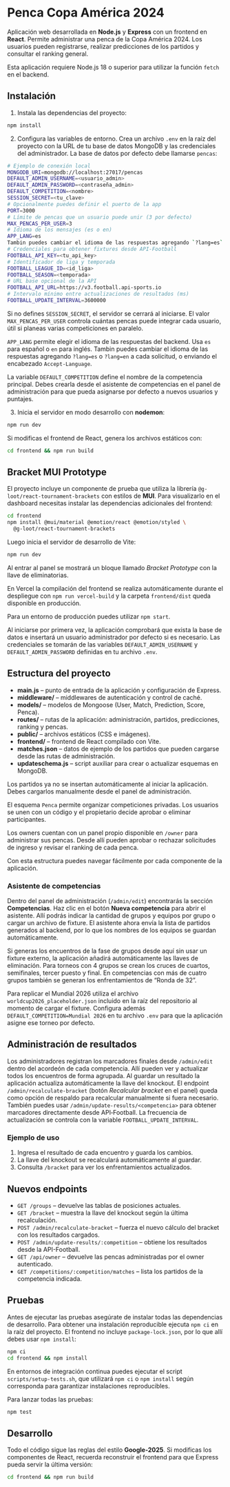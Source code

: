 # Penca Copa América 2024

Aplicación web desarrollada en **Node.js** y **Express** con un frontend en
**React**. Permite administrar una penca de la Copa América 2024. Los usuarios
pueden registrarse, realizar predicciones de los partidos y consultar el
ranking general.

Esta aplicación requiere Node.js 18 o superior para utilizar la función `fetch` en el backend.

## Instalación

1. Instala las dependencias del proyecto:

```bash
npm install
```

2. Configura las variables de entorno. Crea un archivo `.env` en la raíz del
proyecto con la URL de tu base de datos MongoDB y las credenciales del administrador.
La base de datos por defecto debe llamarse `pencas`:

```bash
# Ejemplo de conexión local
MONGODB_URI=mongodb://localhost:27017/pencas
DEFAULT_ADMIN_USERNAME=<usuario_admin>
DEFAULT_ADMIN_PASSWORD=<contraseña_admin>
DEFAULT_COMPETITION=<nombre>
SESSION_SECRET=<tu_clave>
# Opcionalmente puedes definir el puerto de la app
PORT=3000
# Límite de pencas que un usuario puede unir (3 por defecto)
MAX_PENCAS_PER_USER=3
# Idioma de los mensajes (es o en)
APP_LANG=es
Tambin puedes cambiar el idioma de las respuestas agregando `?lang=es` o `?lang=en` a cada solicitud, o enviando el encabezado `Accept-Language`.
# Credenciales para obtener fixtures desde API-Football
FOOTBALL_API_KEY=<tu_api_key>
# Identificador de liga y temporada
FOOTBALL_LEAGUE_ID=<id_liga>
FOOTBALL_SEASON=<temporada>
# URL base opcional de la API
FOOTBALL_API_URL=https://v3.football.api-sports.io
# Intervalo mínimo entre actualizaciones de resultados (ms)
FOOTBALL_UPDATE_INTERVAL=3600000
```
Si no defines `SESSION_SECRET`, el servidor se cerrará al iniciarse.
El valor `MAX_PENCAS_PER_USER` controla cuántas pencas puede integrar cada usuario,
útil si planeas varias competiciones en paralelo.

`APP_LANG` permite elegir el idioma de las respuestas del backend. Usa `es` para español o `en` para inglés.
Tambin puedes cambiar el idioma de las respuestas agregando `?lang=es` o `?lang=en` a cada solicitud, o enviando el encabezado `Accept-Language`.

La variable `DEFAULT_COMPETITION` define el nombre de la competencia principal.
Debes crearla desde el asistente de competencias en el panel de administración
para que pueda asignarse por defecto a nuevos usuarios y puntajes.

3. Inicia el servidor en modo desarrollo con **nodemon**:

```bash
npm run dev
```

Si modificas el frontend de React, genera los archivos estáticos con:

```bash
cd frontend && npm run build
```

## Bracket MUI Prototype

El proyecto incluye un componente de prueba que utiliza la librería
`@g-loot/react-tournament-brackets` con estilos de **MUI**. Para visualizarlo
en el dashboard necesitas instalar las dependencias adicionales del frontend:

```bash
cd frontend
npm install @mui/material @emotion/react @emotion/styled \
  @g-loot/react-tournament-brackets
```

Luego inicia el servidor de desarrollo de Vite:

```bash
npm run dev
```

Al entrar al panel se mostrará un bloque llamado *Bracket Prototype* con la
llave de eliminatorias.

En Vercel la compilación del frontend se realiza automáticamente durante el despliegue con `npm run vercel-build` y la carpeta `frontend/dist` queda disponible en producción.


Para un entorno de producción puedes utilizar `npm start`.

Al iniciarse por primera vez, la aplicación comprobará que exista la base de datos
e insertará un usuario administrador por defecto si es necesario. Las credenciales
se tomarán de las variables `DEFAULT_ADMIN_USERNAME` y `DEFAULT_ADMIN_PASSWORD`
definidas en tu archivo `.env`.

## Estructura del proyecto

- **main.js** – punto de entrada de la aplicación y configuración de Express.
- **middleware/** – middlewares de autenticación y control de caché.
- **models/** – modelos de Mongoose (User, Match, Prediction, Score, Penca).
- **routes/** – rutas de la aplicación: administración, partidos, predicciones, ranking y pencas.
- **public/** – archivos estáticos (CSS e imágenes).
- **frontend/** – frontend de React compilado con Vite.
- **matches.json** – datos de ejemplo de los partidos que pueden cargarse desde las rutas de administración.
- **updateschema.js** – script auxiliar para crear o actualizar esquemas en MongoDB.

Los partidos ya no se insertan automáticamente al iniciar la aplicación. Debes cargarlos manualmente desde el panel de administración.

El esquema `Penca` permite organizar competiciones privadas. Los usuarios se unen con un código y el propietario decide aprobar o eliminar participantes.

Los owners cuentan con un panel propio disponible en `/owner` para administrar sus pencas. Desde allí pueden aprobar o rechazar solicitudes de ingreso y revisar el ranking de cada penca.

Con esta estructura puedes navegar fácilmente por cada componente de la aplicación.

### Asistente de competencias

Dentro del panel de administración (`/admin/edit`) encontrarás la sección **Competencias**. Haz clic en el botón **Nueva competencia** para abrir el asistente. Allí podrás indicar la cantidad de grupos y equipos por grupo o cargar un archivo de fixture. El asistente ahora envía la lista de partidos generados al backend, por lo que los nombres de los equipos se guardan automáticamente.

Si generas los encuentros de la fase de grupos desde aquí sin usar un fixture externo, la aplicación añadirá automáticamente las llaves de eliminación. Para torneos con 4 grupos se crean los cruces de cuartos, semifinales, tercer puesto y final. En competencias con más de cuatro grupos también se generan los enfrentamientos de “Ronda de 32”.

Para replicar el Mundial 2026 utiliza el archivo `worldcup2026_placeholder.json` incluido en la raíz del repositorio al momento de cargar el fixture. Configura además `DEFAULT_COMPETITION=Mundial 2026` en tu archivo `.env` para que la aplicación asigne ese torneo por defecto.

## Administración de resultados

Los administradores registran los marcadores finales desde `/admin/edit` dentro
del acordeón de cada competencia. Allí pueden ver y actualizar todos los
encuentros de forma agrupada. Al guardar un resultado la aplicación actualiza
automáticamente la llave del knockout. El endpoint
`/admin/recalculate-bracket` (botón *Recalcular bracket* en el panel) queda como
opción de respaldo para recalcular manualmente si fuera necesario.
También puedes usar `/admin/update-results/<competencia>` para obtener marcadores directamente desde API‑Football. La frecuencia de actualización se controla con la variable `FOOTBALL_UPDATE_INTERVAL`.

### Ejemplo de uso

1. Ingresa el resultado de cada encuentro y guarda los cambios.
2. La llave del knockout se recalculará automáticamente al guardar.
3. Consulta `/bracket` para ver los enfrentamientos actualizados.

## Nuevos endpoints

- `GET /groups` – devuelve las tablas de posiciones actuales.
- `GET /bracket` – muestra la llave del knockout según la última recalculación.
- `POST /admin/recalculate-bracket` – fuerza el nuevo cálculo del bracket con
  los resultados cargados.
- `POST /admin/update-results/:competition` – obtiene los resultados desde la API-Football.
- `GET /api/owner` – devuelve las pencas administradas por el owner autenticado.
- `GET /competitions/:competition/matches` – lista los partidos de la competencia indicada.

## Pruebas


Antes de ejecutar las pruebas asegúrate de instalar todas las dependencias de
desarrollo. Para obtener una instalación reproducible ejecuta `npm ci` en la raíz
del proyecto. El frontend no incluye `package-lock.json`, por lo que allí debes
usar `npm install`:

```bash
npm ci
cd frontend && npm install
```

En entornos de integración continua puedes ejecutar el script `scripts/setup-tests.sh`,
que utilizará `npm ci` o `npm install` según corresponda para garantizar instalaciones
reproducibles.

Para lanzar todas las pruebas:

```bash
npm test
```

## Desarrollo

Todo el código sigue las reglas del estilo **Google‑2025**. Si modificas los
componentes de React, recuerda reconstruir el frontend para que Express pueda
servir la última versión:

```bash
cd frontend && npm run build
```
